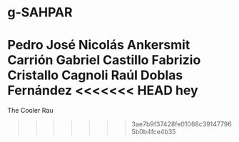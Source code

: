# g-SAHPAR
Pedro José Nicolás Ankersmit Carrión
Gabriel Castillo
Fabrizio Cristallo Cagnoli
Raúl Doblas Fernández
<<<<<<< HEAD
hey
=======
The Cooler Rau
>>>>>>> 3ae7b9f37428fe01068c391477965b0b4fce4b35
